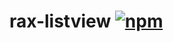 # rax-listview [![npm](https://img.shields.io/npm/v/rax-listview.svg)](https://www.npmjs.com/package/rax-listview)

